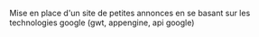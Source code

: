 Mise en place d'un site de petites annonces en se basant sur les technologies google (gwt, appengine, api google)